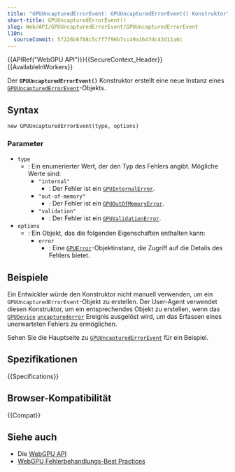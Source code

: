 ```yaml
---
title: "GPUUncapturedErrorEvent: GPUUncapturedErrorEvent() Konstruktor"
short-title: GPUUncapturedErrorEvent()
slug: Web/API/GPUUncapturedErrorEvent/GPUUncapturedErrorEvent
l10n:
  sourceCommit: 5f226b6f08c5cff7f96b7cc49a164fdc43d11a0c
---
```


{{APIRef("WebGPU API")}}{{SecureContext_Header}}{{AvailableInWorkers}}

Der **`GPUUncapturedErrorEvent()`** Konstruktor erstellt eine neue Instanz eines [`GPUUncapturedErrorEvent`](/de/docs/Web/API/GPUUncapturedErrorEvent)-Objekts.

## Syntax

```js-nolint
new GPUUncapturedErrorEvent(type, options)
```

### Parameter

- `type`
  - : Ein enumerierter Wert, der den Typ des Fehlers angibt. Mögliche Werte sind:
    - `"internal"`
      - : Der Fehler ist ein [`GPUInternalError`](/de/docs/Web/API/GPUInternalError).
    - `"out-of-memory"`
      - : Der Fehler ist ein [`GPUOutOfMemoryError`](/de/docs/Web/API/GPUOutOfMemoryError).
    - `"validation"`
      - : Der Fehler ist ein [`GPUValidationError`](/de/docs/Web/API/GPUValidationError).
- `options`
  - : Ein Objekt, das die folgenden Eigenschaften enthalten kann:
    - `error`
      - : Eine [`GPUError`](/de/docs/Web/API/GPUError)-Objektinstanz, die Zugriff auf die Details des Fehlers bietet.

## Beispiele

Ein Entwickler würde den Konstruktor nicht manuell verwenden, um ein `GPUUncapturedErrorEvent`-Objekt zu erstellen. Der User-Agent verwendet diesen Konstruktor, um ein entsprechendes Objekt zu erstellen, wenn das [`GPUDevice`](/de/docs/Web/API/GPUDevice) [`uncapturederror`](/de/docs/Web/API/GPUDevice/uncapturederror_event) Ereignis ausgelöst wird, um das Erfassen eines unerwarteten Fehlers zu ermöglichen.

Sehen Sie die Hauptseite zu [`GPUUncapturedErrorEvent`](/de/docs/Web/API/GPUUncapturedErrorEvent#examples) für ein Beispiel.

## Spezifikationen

{{Specifications}}

## Browser-Kompatibilität

{{Compat}}

## Siehe auch

- Die [WebGPU API](/de/docs/Web/API/WebGPU_API)
- [WebGPU Fehlerbehandlungs-Best Practices](https://toji.dev/webgpu-best-practices/error-handling)
